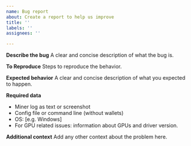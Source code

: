 ```yaml
---
name: Bug report
about: Create a report to help us improve
title: ''
labels: ''
assignees: ''

---
```


**Describe the bug**
A clear and concise description of what the bug is.

**To Reproduce**
Steps to reproduce the behavior.

**Expected behavior**
A clear and concise description of what you expected to happen.

**Required data**
 - Miner log as text or screenshot
 - Config file or command line (without wallets)
 - OS: [e.g. Windows]
 - For GPU related issues: information about GPUs and driver version.

**Additional context**
Add any other context about the problem here.
